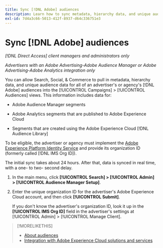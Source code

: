 ```yaml
---
title: Sync [!DNL Adobe] audiences
description: Learn how to sync metadata, hierarchy data, and unique audience data for your [!DNL Adobe] audiences.
exl-id: 7d4a3c66-5013-412f-8937-d64c336751e3
---
```

# Sync [!DNL Adobe] audiences

*[!DNL Direct Access] client managers and administrators only*

*Advertisers with an Adobe Advertising-Adobe Audience Manager or Adobe Advertising-Adobe Analytics integration only*

You can allow Search, Social, & Commerce to pull in metadata, hierarchy data, and unique audience data for all of an advertiser's or agency's [!DNL Adobe] audiences into the [!UICONTROL Campaigns] > [!UICONTROL Audiences] views. This information includes data for:

* Adobe Audience Manager segments

* Adobe Analytics segments that are published to Adobe Experience Cloud

* Segments that are created using the Adobe Experience Cloud [!DNL Audience Library]

To be eligible, the advertiser or agency must implement the [Adobe Experience Platform Identity Service](https://experienceleague.adobe.com/docs/id-service/using/home.html) and provide its organization ID (formerly called [!DNL IMS Org ID]).

The initial sync takes about 24 hours. After that, data is synced in real time, with a one- to two- second delay.

1. In the main menu, click **[!UICONTROL Search] > [!UICONTROL Admin] > [!UICONTROL Audience Manager Setup]**.

1. Enter the unique organization ID for the advertiser's Adobe Experience Cloud account, and then click **[!UICONTROL Submit]**.

   If you don't know the advertiser's organization ID, look it up in the **[!UICONTROL IMS Org ID]** field in the advertiser's settings at [!UICONTROL Admin] > [!UICONTROL Manage Client].

>[!MORELIKETHIS]
>
>* [About audiences](/help/search-social-commerce/campaign-management/campaigns/audience-about.md)
>* [Integration with Adobe Experience Cloud solutions and services](/help/search-social-commerce/introduction/integrations.md)
